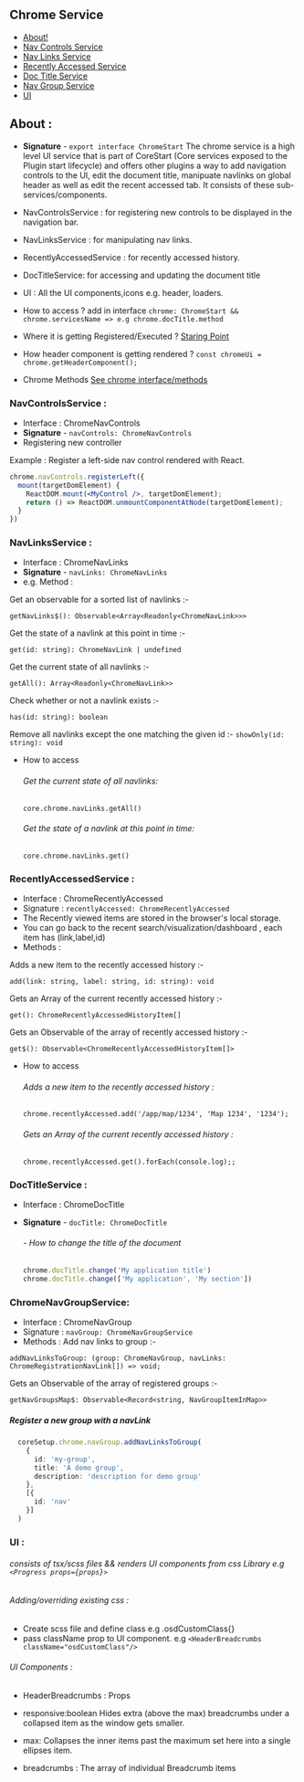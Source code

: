 
##    Chrome Service

- [About!](#about-)
- [Nav Controls Service](#navcontrolsservice-)
- [Nav Links Service](#navlinksservice-)
- [Recently Accessed Service](#recentlyaccessedservice-)
- [Doc Title Service](#doctitleservice-)
- [Nav Group Service](#chromenavgroupservice-)
- [UI](#ui-)

## About :
- **Signature** - `export interface ChromeStart`
The chrome service is a high level UI service that is part of CoreStart (Core services exposed to the Plugin start lifecycle) and offers other plugins a way to add navigation controls to the UI, edit the document title, manipuate navlinks on global header as well as edit the recent accessed tab. It consists of these sub-services/components.

- NavControlsService : for registering new controls to be displayed in the navigation bar.
- NavLinksService : for manipulating nav links.
- RecentlyAccessedService : for recently accessed history.
- DocTitleService: for accessing and updating the document title
- UI : All the UI components,icons e.g.  header, loaders.


- How to access ? add in interface `chrome: ChromeStart && chrome.servicesName => e.g chrome.docTitle.method`
- Where it is getting Registered/Executed ? [Staring Point](https://github.com/opensearch-project/OpenSearch-Dashboards/blob/2.1/src/core/public/rendering/rendering_service.tsx)
- How header component is getting rendered ? `const chromeUi = chrome.getHeaderComponent(); `
- Chrome Methods </b> [See chrome interface/methods](https://github.com/opensearch-project/OpenSearch-Dashboards/blob/2.1/src/core/public/chrome/chrome_service.tsx)


### NavControlsService : 
- Interface : ChromeNavControls
- **Signature** - `navControls: ChromeNavControls`
- Registering new controller 

Example : 
Register a left-side nav control rendered with React.

```jsx
chrome.navControls.registerLeft({
  mount(targetDomElement) {
    ReactDOM.mount(<MyControl />, targetDomElement);
    return () => ReactDOM.unmountComponentAtNode(targetDomElement);
  }
})
```
### NavLinksService : 
- Interface :  ChromeNavLinks
- **Signature** - `navLinks: ChromeNavLinks`
- e.g. Method : 

Get an observable for a sorted list of navlinks :-

`getNavLinks$(): Observable<Array<Readonly<ChromeNavLink>>>`

Get the state of a navlink at this point in time :-

`get(id: string): ChromeNavLink | undefined`

Get the current state of all navlinks :-

`getAll(): Array<Readonly<ChromeNavLink>>`

Check whether or not a navlink exists :-

`has(id: string): boolean`

Remove all navlinks except the one matching the given id :-
`showOnly(id: string): void`

- How to access
  ###### Get the current state of all navlinks: 
  `core.chrome.navLinks.getAll()`

  ###### Get the state of a navlink at this point in time: 
  `core.chrome.navLinks.get()`

### RecentlyAccessedService : 

- Interface : ChromeRecentlyAccessed
- Signature : ```recentlyAccessed: ChromeRecentlyAccessed```
- The Recently viewed items are stored in the browser's local storage.
- You can go back to the recent search/visualization/dashboard , each item has (link,label,id)
- Methods :

Adds a new item to the recently accessed history :-

`add(link: string, label: string, id: string): void`
 
Gets an Array of the current recently accessed history :-

`get(): ChromeRecentlyAccessedHistoryItem[]`

Gets an Observable of the array of recently accessed history :-

`get$(): Observable<ChromeRecentlyAccessedHistoryItem[]>`

- How to access
   ###### Adds a new item to the recently accessed history :
   `
   chrome.recentlyAccessed.add('/app/map/1234', 'Map 1234', '1234');
   `
   ###### Gets an Array of the current recently accessed history :
   `
    chrome.recentlyAccessed.get().forEach(console.log);;
   `
   
### DocTitleService : 
- Interface : ChromeDocTitle
- **Signature** - `docTitle: ChromeDocTitle`
  ###### - How to change the title of the document


   ```ts
   chrome.docTitle.change('My application title')
   chrome.docTitle.change(['My application', 'My section'])
   ```
### ChromeNavGroupService:
- Interface : ChromeNavGroup
- Signature : ```navGroup: ChromeNavGroupService```
- Methods :
Add nav links to group :-

`addNavLinksToGroup: (group: ChromeNavGroup, navLinks: ChromeRegistrationNavLink[]) => void;`

Gets an Observable of the array of registered groups :-

`getNavGroupsMap$: Observable<Record<string, NavGroupItemInMap>>`
##### Register a new group with a navLink

  ```ts
    coreSetup.chrome.navGroup.addNavLinksToGroup(
      { 
        id: 'my-group',
        title: 'A demo group',
        description: 'description for demo group'
      },
      [{
        id: 'nav'
      }]
    )
   ```
### UI :
###### consists of tsx/scss files && renders UI components from css Library e.g ```<Progress props={props}>```

###### Adding/overriding existing css : 
- Create scss file and define class e.g .osdCustomClass{}
- pass className prop to UI component.
        e.g `<HeaderBreadcrumbs className="osdCustomClass"/> `

###### UI Components :
  - HeaderBreadcrumbs : Props
       
  -  responsive:boolean Hides extra (above the max) breadcrumbs under a collapsed item as the window gets smaller.
  -  max: Collapses the inner items past the maximum set here into a single ellipses item.      
  -  breadcrumbs : The array of individual Breadcrumb items
	
      